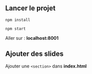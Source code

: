 ## Lancer le projet

`npm install`  

`npm start`  

Aller sur : **localhost:8001**  

## Ajouter des slides

Ajouter une `<section>` dans **index.html**

